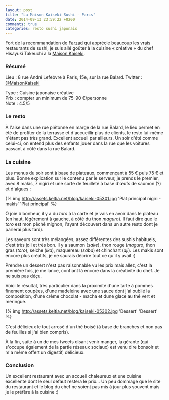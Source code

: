 ```yaml
---
layout: post
title: "La Maison Kaiseki Sushi - Paris"
date: 2014-09-13 23:59:22 +0200
comments: true
categories: resto sushi japonais
---
```


Fort de la recommandation de [Farzad](https://twitter.com/Farzy) qui apprécie beaucoup les vrais restaurants de sushi, je suis allé goûter à la cuisine « créative » du chef Hisayuki Takeuchi à la [Maison Kaiseki](http://www.kaiseki.com/index_html.html).

### Résumé

Lieu :    8 rue André Lefebvre à Paris, 15e, sur la rue Balard.
Twitter : [@MaisonKaiseki](https://twitter.com/MaisonKeiseki)

Type : Cuisine japonaise créative<br/>
Prix : compter un minimum de 75-90 €/personne<br/>
Note : 4.5/5<br/>

<!--more-->

### Le resto

À l'aise dans une rue piétonne en marge de la rue Balard, le lieu permet en été de profiter de la terrasse et d'accueillir plus de clients, le resto lui-même n'étant pas très grand. Excellent accueil par ailleurs. Un soir d'été comme celui-ci, on entend plus des enfants jouer dans la rue que les voitures passant à côté dans la rue Balard.

### La cuisine

Les menus du soir sont à base de plateaux, commençant à 55 € puis 75 € et plus. Bonne explication sur le contenu par le serveur, je prends le premier, avec 8 makis, 7 nigiri et une sorte de feuilleté à base d'œufs de saumon (?) et d'algues :

{% img http://assets.keltia.net/blog/kaiseki-05301.jpg 'Plat principal nigiri - makis' 'Plat principal' %}

Ô joie ô bonheur, il y a du *toro* à la carte et je vais en avoir dans le plateau (en haut, légèrement à gauche, à côté du thon *maguro*). Il faut dire que le *toro* est mon pêché mignon, l'ayant découvert dans un autre resto dont je parlerai plus tard).

Les saveurs sont très mélangées, assez différentes des sushis habituels, c'est très joli et très bon. Il y a saumon (*sake*), thon rouge (*maguro*, thon gras (*toro*), seiche (*ika*), maquereau (*saba*) et chinchart (*aji*). Les makis sont encore plus créatifs, je ne saurais décrire tout ce qu'il y avait :)

Prendre un dessert n'est pas raisonnable vu les prix mais allez, c'est la première fois, je me lance, confiant là encore dans la créativité du chef. Je ne suis pas déçu.

Voici le résultat, très particulier dans la proximité d'une tarte à pommes finement coupées, d'une madeleine avec une sauce dont j'ai oublié la composition, d'une crème chocolat - macha et dune glace au thé vert et meringue.

{% img http://assets.keltia.net/blog/kaiseki-05302.jpg 'Dessert' 'Dessert' %}

C'est délicieux le tout arrosé d'un thé boisé (à base de branches et non pas de feuilles si j'ai bien compris).

À la fin, suite à un de mes tweets disant venir manger, la gérante (qui s'occupe également de la partie réseaux sociaux) est venu dire bonsoir et m'a même offert un digestif, délicieux.

### Conclusion

Un excellent restaurant avec un accueil chaleureux et une cuisine excellente dont le seul défaut restera le prix… Un peu dommage que le site du restaurant et le blog du chef ne soient pas mis à jour plus souvent mais je le préfère à la cuisine :)

